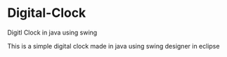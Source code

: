 # Digital-Clock
Digitl Clock in java using swing

This is a simple digital clock made in java using swing designer in eclipse
